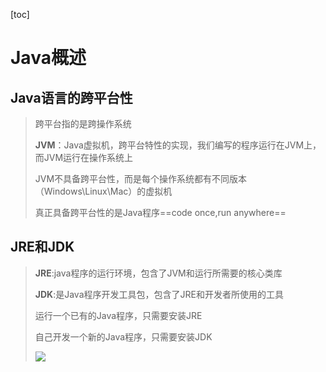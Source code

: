 [toc]

# Java概述

## Java语言的跨平台性

> 跨平台指的是跨操作系统
>
> **JVM**：Java虚拟机，跨平台特性的实现，我们编写的程序运行在JVM上，而JVM运行在操作系统上
>
> JVM不具备跨平台性，而是每个操作系统都有不同版本（Windows\Linux\Mac）的虚拟机
>
> 真正具备跨平台性的是Java程序==code once,run anywhere==

## JRE和JDK

> **JRE**:java程序的运行环境，包含了JVM和运行所需要的核心类库
>
> **JDK**:是Java程序开发工具包，包含了JRE和开发者所使用的工具
>
> 运行一个已有的Java程序，只需要安装JRE
>
> 自己开发一个新的Java程序，只需要安装JDK
>
> ![](https://gitee.com/ababa-317/image/raw/master/images/20220130084432.png)

